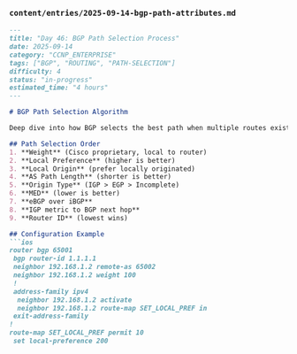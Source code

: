 ### `content/entries/2025-09-14-bgp-path-attributes.md`
```markdown
---
title: "Day 46: BGP Path Selection Process" 
date: 2025-09-14
category: "CCNP_ENTERPRISE"
tags: ["BGP", "ROUTING", "PATH-SELECTION"]
difficulty: 4
status: "in-progress"
estimated_time: "4 hours"
---

# BGP Path Selection Algorithm

Deep dive into how BGP selects the best path when multiple routes exist to the same destination.

## Path Selection Order
1. **Weight** (Cisco proprietary, local to router)
2. **Local Preference** (higher is better)
3. **Local Origin** (prefer locally originated)
4. **AS Path Length** (shorter is better)
5. **Origin Type** (IGP > EGP > Incomplete)
6. **MED** (lower is better)
7. **eBGP over iBGP**
8. **IGP metric to BGP next hop**
9. **Router ID** (lowest wins)

## Configuration Example
```ios
router bgp 65001
 bgp router-id 1.1.1.1
 neighbor 192.168.1.2 remote-as 65002
 neighbor 192.168.1.2 weight 100
 !
 address-family ipv4
  neighbor 192.168.1.2 activate
  neighbor 192.168.1.2 route-map SET_LOCAL_PREF in
 exit-address-family
!
route-map SET_LOCAL_PREF permit 10
 set local-preference 200